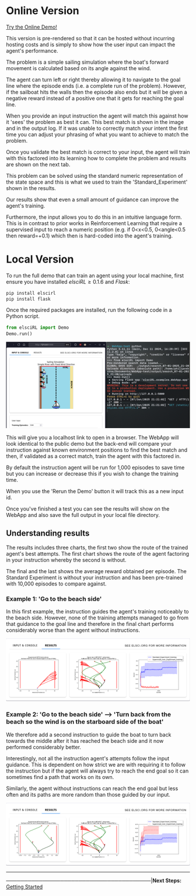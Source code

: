 # Online Version

<a href="https://osbornep.pythonanywhere.com/" class="button">Try the Online Demo!</a>

This version is pre-rendered so that it can be hosted without incurring hosting costs and is simply to show how the user input can impact the agent's performance.

The problem is a simple sailing simulation where the boat's forward movement is calculated based on its angle against the wind. 

The agent can turn left or right thereby allowing it to navigate to the goal line where the episode ends (i.e. a complete run of the problem). However, if the sailboat hits the walls then the episode also ends but it will be given a negative reward instead of a positive one that it gets for reaching the goal line. 

When you provide an input instruction the agent will match this against how it 'sees' the problem as best it can. This best match is shown in the image and in the output log. If it was unable to correctly match your intent the first time you can adjust your phrasing of what you want to achieve to match the problem. 

Once you validate the best match is correct to your input, the agent will train with this factored into its learning how to complete the problem and results are shown on the next tab.

This problem can be solved using the standard numeric representation of the state space and this is what we used to train the 'Standard_Experiment' shown in the results.

Our results show that even a small amount of guidance can improve the agent's training. 

Furthermore, the input allows you to do this in an intuitive language form. This is in contrast to prior works in Reinforcement Learning that require a supervised input to reach a numeric position (e.g. if 0<x<0.5, 0<angle<0.5 then reward=+0.1) which then is hard-coded into the agent's training.

# Local Version
To run the full demo that can train an agent using your local machine, first ensure you have installed $elsciRL\geq0.1.6$ and $Flask$:

```
pip install elscirl
pip install flask
```

Once the required packages are installed, run the following code in a Python script.

```python
from elsciRL import Demo
Demo.run()
```

![](<./attachments/demo_local.png>)

This will give you a localhost link to open in a browser. The WebApp will look identical to the public demo but the back-end will compare your instruction against known environment positions to find the best match and then, if validated as a correct match, train the agent with this factored in.

By default the instruction agent will be run for 1,000 episodes to save time but you can increase or decrease this if you wish to change the training time.

When you use the 'Rerun the Demo' button it will track this as a new input id.

Once you've finished a test you can see the results will show on the WebApp and also save the full output in your local file directory.

## Understanding results

The results includes three charts, the first two show the route of the trained agent's best attempts. The first chart shows the route of the agent factoring in your instruction whereby the second is without.

The final and the last shows the average reward obtained per episode. The Standard Experiment is without your instruction and has been pre-trained with 10,000 episodes to compare against. 


### Example 1: 'Go to the beach side'
In this first example, the instruction guides the agent's training noticeably to the beach side. However, none of the training attempts managed to go from that guidance to the goal line and therefore in the final chart performs considerably worse than the agent without instructions.

![](<./attachments/demo_output_example_1.png>)

### Example 2: 'Go to the beach side' --> 'Turn back from the beach so the wind is on the starboard side of the boat'
We therefore add a second instruction to guide the boat to turn back towards the middle after it has reached the beach side and it now performed considerably better.

Interestingly, not all the instruction agent's attempts follow the input guidance. This is dependent on how strict we are with requiring it to follow the instruction but if the agent will always try to reach the end goal so it can sometimes find a path that works on its own.

Similarly, the agent without instructions can reach the end goal but less often and its paths are more random than those guided by our input.

![](<./attachments/demo_output_example_2.png>)

--- 
────────────────────────────────────────|**Next Steps:** [Getting Started](</Documentation/I - Introduction/1 - Getting Started.md>) </div>
